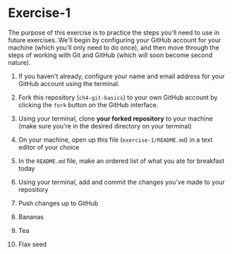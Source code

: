 # Exercise-1

The purpose of this exercise is to practice the steps you'll need to use in future exercises. We'll begin by configuring your GitHub account for your machine (which you'll only need to do once), and then move through the steps of working with Git and GitHub (which will soon become second nature).

1. If you haven't already, configure your name and email address for your GitHub account using the terminal.
2. Fork this repository (`ch4-git-basics`) to your own GitHub account by clicking the `fork` button on the GitHub interface.
3. Using your terminal, clone **your forked repository** to your machine (make sure you're in the desired directory on your terminal)
4. On your machine, open up this file (`exercise-1/README.md`) in a text editor of your choice
5. In the `README.md` file, make an ordered list of what you ate for breakfast today
6. Using your terminal, add and commit the changes you've made to your repository
7. Push changes up to GitHub

1. Bananas
2. Tea
3. Flax seed
